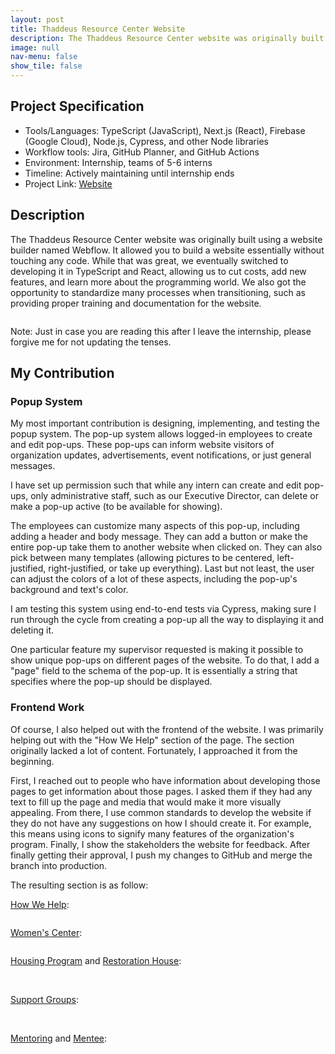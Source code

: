 ```yaml
---
layout: post
title: Thaddeus Resource Center Website
description: The Thaddeus Resource Center website was originally built using a website builder. While that was great, we eventually switched to developing it in TypeScript and React, allowing us to cut costs, add new features, and learn more about the programming world.
image: null
nav-menu: false
show_tile: false
---
```


## Project Specification
<ul>
  <li>Tools/Languages: TypeScript (JavaScript), Next.js (React), Firebase (Google Cloud), Node.js, Cypress, and other Node libraries</li>
  <li>Workflow tools: Jira, GitHub Planner, and GitHub Actions</li>
  <li>Environment: Internship, teams of 5-6 interns</li>
  <li>Timeline: Actively maintaining until internship ends</li>
  <li>Project Link: <a href="https://www.thaddeus.org/">Website</a></li>
</ul>

## Description

The Thaddeus Resource Center website was originally built using a website builder named Webflow. It allowed you to build a website essentially without touching any code. While that was great, we eventually switched to developing it in TypeScript and React, allowing us to cut costs, add new features, and learn more about the programming world. We also got the opportunity to standardize many processes when transitioning, such as providing proper training and documentation for the website.

<img src="{% link images/projects_media/20240401_website/00_intro.png %}" alt="" data-position="center center" />

Note: Just in case you are reading this after I leave the internship, please forgive me for not updating the tenses.

## My Contribution

### Popup System

My most important contribution is designing, implementing, and testing the popup system. The pop-up system allows logged-in employees to create and edit pop-ups. These pop-ups can inform website visitors of organization updates, advertisements, event notifications, or just general messages.

I have set up permission such that while any intern can create and edit pop-ups, only administrative staff, such as our Executive Director, can delete or make a pop-up active (to be available for showing).

The employees can customize many aspects of this pop-up, including adding a header and body message. They can add a button or make the entire pop-up take them to another website when clicked on. They can also pick between many templates (allowing pictures to be centered, left-justified, right-justified, or take up everything). Last but not least, the user can adjust the colors of a lot of these aspects, including the pop-up's background and text's color.

I am testing this system using end-to-end tests via Cypress, making sure I run through the cycle from creating a pop-up all the way to displaying it and deleting it.

One particular feature my supervisor requested is making it possible to show unique pop-ups on different pages of the website. To do that, I add a "page" field to the schema of the pop-up. It is essentially a string that specifies where the pop-up should be displayed.

### Frontend Work

Of course, I also helped out with the frontend of the website. I was primarily helping out with the "How We Help" section of the page. The section originally lacked a lot of content. Fortunately, I approached it from the beginning.

First, I reached out to people who have information about developing those pages to get information about those pages. I asked them if they had any text to fill up the page and media that would make it more visually appealing. From there, I use common standards to develop the website if they do not have any suggestions on how I should create it. For example, this means using icons to signify many features of the organization's program. Finally, I show the stakeholders the website for feedback. After finally getting their approval, I push my changes to GitHub and merge the branch into production.

The resulting section is as follow:

[How We Help](https://www.thaddeus.org/how-we-help):

<img src="{% link images/projects_media/20240401_website/02_how_we_help.png %}" alt="" data-position="center center" />

[Women's Center](https://www.thaddeus.org/womens-center):

<img src="{% link images/projects_media/20240401_website/03_womens_center.png %}" alt="" data-position="center center" />

[Housing Program](https://www.thaddeus.org/housing-program) and [Restoration House](https://www.thaddeus.org/housing-program/restoration-house):

<img src="{% link images/projects_media/20240401_website/04_housing_program.png %}" alt="" data-position="center center" />

<img src="{% link images/projects_media/20240401_website/05_restoration_house.png %}" alt="" data-position="center center" />

[Support Groups](https://www.thaddeus.org/support-groups):

<img src="{% link images/projects_media/20240401_website/06_support_groups.png %}" alt="" data-position="center center" />

<img src="{% link images/projects_media/20240401_website/07_one_support_group.png %}" alt="" data-position="center center" />

[Mentoring](https://www.thaddeus.org/support-groups) and [Mentee](https://www.thaddeus.org/mentoring/mentee):

<img src="{% link images/projects_media/20240401_website/08_mentoring.png %}" alt="" data-position="center center" />

<img src="{% link images/projects_media/20240401_website/09_mentee.png %}" alt="" data-position="center center" />
